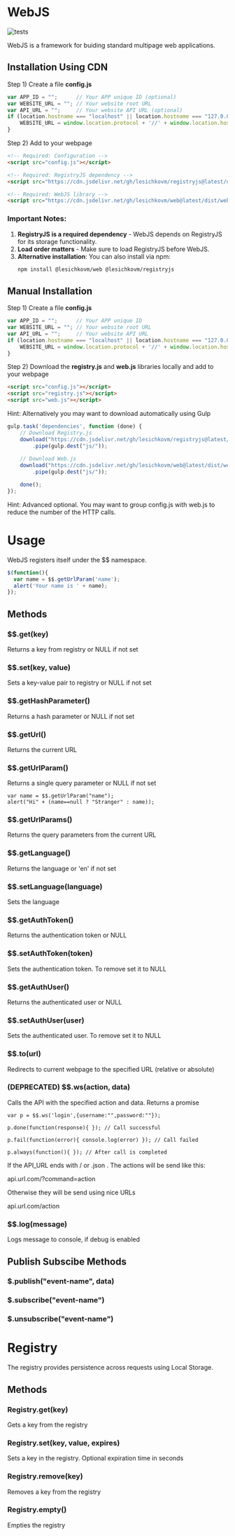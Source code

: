 # WebJS #

![tests](https://github.com/lesichkovm/web/workflows/tests/badge.svg)

WebJS is a framework for buiding standard multipage web applications.

## Installation Using CDN ##

Step 1) Create a file **config.js**

```js
var APP_ID = "";      // Your APP unique ID (optional)
var WEBSITE_URL = ""; // Your website root URL
var API_URL = "";     // Your website API URL (optional)
if (location.hostname === "localhost" || location.hostname === "127.0.0.1" || location.hostname === "") {
    WEBSITE_URL = window.location.protocol + '//' + window.location.hostname + ':' + window.location.port;
}
```

Step 2) Add to your webpage

```html
<!-- Required: Configuration -->
<script src="config.js"></script>

<!-- Required: RegistryJS dependency -->
<script src="https://cdn.jsdelivr.net/gh/lesichkovm/registryjs@latest/dist/registry.js"></script>

<!-- Required: WebJS library -->
<script src="https://cdn.jsdelivr.net/gh/lesichkovm/web@latest/dist/web.js"></script>
```

### Important Notes:
1. **RegistryJS is a required dependency** - WebJS depends on RegistryJS for its storage functionality.
2. **Load order matters** - Make sure to load RegistryJS before WebJS.
3. **Alternative installation**: You can also install via npm:
   ```bash
   npm install @lesichkovm/web @lesichkovm/registryjs
   ```

## Manual Installation ##

Step 1) Create a file **config.js**

```js
var APP_ID = "";      // Your APP unique ID
var WEBSITE_URL = ""; // Your website root URL
var API_URL = "";     // Your website API URL
if (location.hostname === "localhost" || location.hostname === "127.0.0.1" || location.hostname === "") {
    WEBSITE_URL = window.location.protocol + '//' + window.location.hostname + ':' + window.location.port;
}
```

Step 2) Download the **registry.js** and **web.js** libraries locally and add to your webpage

```html
<script src="config.js"></script>
<script src="registry.js"></script>
<script src="web.js"></script>
```

Hint: Alternatively you may want to download automatically using Gulp

```javascript
gulp.task('dependencies', function (done) {
    // Download Registry.js
    download("https://cdn.jsdelivr.net/gh/lesichkovm/registryjs@latest/dist/registry.js")
        .pipe(gulp.dest("js/"));
        
    // Download Web.js
    download("https://cdn.jsdelivr.net/gh/lesichkovm/web@latest/dist/web.js")
        .pipe(gulp.dest("js/"));

    done();
});
```

Hint: Advanced optional. You may want to group config.js with web.js to reduce the number of the HTTP calls.


# Usage #

WebJS registers itself under the $$ namespace.

```js
$(function(){
  var name = $$.getUrlParam('name');
  alert('Your name is ' + name);
});
```

## Methods ##

### $$.get(key) ###

Returns a key from registry or NULL if not set

### $$.set(key, value) ###

Sets a key-value pair to registry or NULL if not set

### $$.getHashParameter() ###
Returns a hash parameter or NULL if not set

### $$.getUrl() ###
Returns the current URL

### $$.getUrlParam() ###
Returns a single query parameter or NULL if not set

```javscript
var name = $$.getUrlParam("name");
alert("Hi" + (name==null ? "Stranger" : name));
```

### $$.getUrlParams() ###
Returns the query parameters from the current URL

### $$.getLanguage() ###
Returns the language or 'en' if not set

### $$.setLanguage(language) ###
Sets the language

### $$.getAuthToken() ###
Returns the authentication token or NULL

### $$.setAuthToken(token) ###
Sets the authentication token. To remove set it to NULL

### $$.getAuthUser() ###
Returns the authenticated user or NULL

### $$.setAuthUser(user) ###
Sets the authenticated user. To remove set it to NULL

### $$.to(url) ###
Redirects to current webpage to the specified URL (relative or absolute)

### (DEPRECATED) $$.ws(action, data) ###
Calls the API with the specified action and data. Returns a promise

```javscript
var p = $$.ws('login',{username:"",password:""});

p.done(function(response){ }); // Call successful

p.fail(function(error){ console.log(error) }); // Call failed

p.always(function(){ }); // After call is completed
```

If the API_URL ends with / or .json . The actions will be send like this:

api.url.com/?command=action

Otherwise they will be send using nice URLs

api.url.com/action


### $$.log(message) ###
Logs message to console, if debug is enabled

## Publish Subscibe Methods ##

### $.publish("event-name", data) ###

### $.subscribe("event-name") ###

### $.unsubscribe("event-name") ###

# Registry #

The registry provides persistence across requests using Local Storage.

## Methods ##

### Registry.get(key) ###
Gets a key from the registry

### Registry.set(key, value, expires) ###
Sets a key in the registry. Optional expiration time in seconds

### Registry.remove(key) ###
Removes a key from the registry

### Registry.empty() ###
Empties the registry
